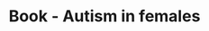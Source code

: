 ---
title: "Book - Autism in females"
excerpt: "<div style='display: flex; align-items: center;'><p style='flex: 1; margin: 0; padding: 0;'>In this peer-reviewed book (for a French speaking audience), I introduce a social, epistemological, and historical perspective, while providing an overview of psychological and neuroscience research on autism in females. I also reflect on the challenges and complexities of autism diagnosis. Expert insights and testimonies from autistic females are interwoven with clinical views and the latest scientific findings.Published the 6/04/2023 1<br/><img src='/images/book1.jpg'style='max-width: 50%; height: auto; margin-left: 10px;'></div>"
collection: public
---